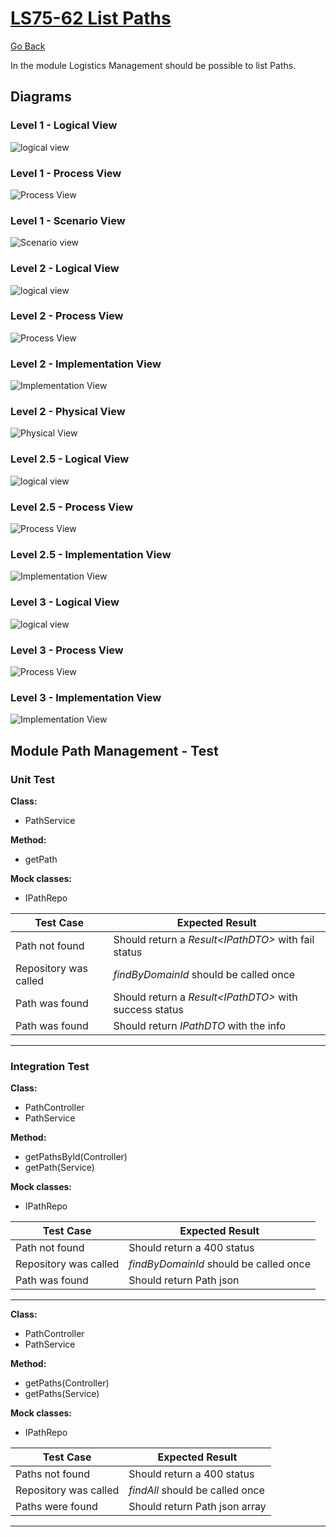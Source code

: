 # [LS75-62 List Paths](https://lei-isep-ricardo.atlassian.net/jira/software/projects/LS75/boards/1?selectedIssue=LS75-62)

[Go Back](../../Readme.md)

In the module Logistics Management should be possible to list Paths.

## Diagrams

### Level 1 - Logical View

![logical view](https://bitbucket.org/DoubleRisep/lei-sem5-3na-075/raw/fc793f055d30a42c89541bf87f735ad00ae17ce7/Docs/Diagrams/Level%201/N1-LV.svg)

### Level 1 - Process View

![Process View](https://bitbucket.org/DoubleRisep/lei-sem5-3na-075/raw/70ab0857f4f0944694c5797e9186506c73d0b72f/Docs/Diagrams/Level%201/Processes/N1-PV-US62.svg)

### Level 1 - Scenario View

![Scenario view](https://bitbucket.org/DoubleRisep/lei-sem5-3na-075/raw/9e20a38813650b235e78ad69d5359d116679f22d/Docs/Diagrams/Level%201/N1-SV.svg)

### Level 2 - Logical View

![logical view](https://bitbucket.org/DoubleRisep/lei-sem5-3na-075/raw/8379c839645e64f91ecde8d1a025b55db260c2ee/Docs/Diagrams/Level%202/N2-LV.svg)

### Level 2 - Process View

![Process View](https://bitbucket.org/DoubleRisep/lei-sem5-3na-075/raw/70ab0857f4f0944694c5797e9186506c73d0b72f/Docs/Diagrams/Level%202/Processes/N2-PV-US62.svg)

### Level 2 - Implementation View

![Implementation View](https://bitbucket.org/DoubleRisep/lei-sem5-3na-075/raw/8379c839645e64f91ecde8d1a025b55db260c2ee/Docs/Diagrams/Level%202/N2-IV.jpg)

### Level 2 - Physical View

![Physical View](https://bitbucket.org/DoubleRisep/lei-sem5-3na-075/raw/8379c839645e64f91ecde8d1a025b55db260c2ee/Docs/Diagrams/Level%202/N2-PIV.jpg)

### Level 2.5 - Logical View

![logical view](https://bitbucket.org/DoubleRisep/lei-sem5-3na-075/raw/8379c839645e64f91ecde8d1a025b55db260c2ee/Docs/Diagrams/Level%202.5/N2.5-LV-LM.svg)

### Level 2.5 - Process View

![Process View](https://bitbucket.org/DoubleRisep/lei-sem5-3na-075/raw/70ab0857f4f0944694c5797e9186506c73d0b72f/Docs/Diagrams/Level%202.5/Processes/N2.5-PV-US62.svg)

### Level 2.5 - Implementation View

![Implementation View](https://bitbucket.org/DoubleRisep/lei-sem5-3na-075/raw/8379c839645e64f91ecde8d1a025b55db260c2ee/Docs/Diagrams/Level%202.5/N2.5-IV-LM.jpg)

### Level 3 - Logical View

![logical view](https://bitbucket.org/DoubleRisep/lei-sem5-3na-075/raw/8379c839645e64f91ecde8d1a025b55db260c2ee/Docs/Diagrams/Level%203/N3-LV-LM.svg)

### Level 3 - Process View

![Process View](https://bitbucket.org/DoubleRisep/lei-sem5-3na-075/raw/70ab0857f4f0944694c5797e9186506c73d0b72f/Docs/Diagrams/Level%203/Processes/N3-PV-US62.svg)

### Level 3 - Implementation View

![Implementation View](https://bitbucket.org/DoubleRisep/lei-sem5-3na-075/raw/8379c839645e64f91ecde8d1a025b55db260c2ee/Docs/Diagrams/Level%203/N3-IV-LM.jpg)

## Module Path Management - Test

### Unit Test

**Class:**

- PathService

**Method:**

- getPath

**Mock classes:**

- IPathRepo

| Test Case | Expected Result |
| --- | --- |
| Path not found | Should return a *Result\<IPathDTO>* with fail status |
| Repository was called | *findByDomainId* should be called once |
| Path was found | Should return a *Result\<IPathDTO>* with success status |
| Path was found | Should return *IPathDTO* with the info  |

---

### Integration Test

**Class:**

- PathController
- PathService

**Method:**

- getPathsById(Controller)
- getPath(Service)

**Mock classes:**

- IPathRepo

| Test Case | Expected Result |
| --- | --- |
| Path not found | Should return a 400 status |
| Repository was called | *findByDomainId* should be called once |
| Path was found | Should return Path json  |

---

**Class:**

- PathController
- PathService

**Method:**

- getPaths(Controller)
- getPaths(Service)

**Mock classes:**

- IPathRepo

| Test Case | Expected Result |
| --- | --- |
| Paths not found | Should return a 400 status |
| Repository was called | *findAll* should be called once |
| Paths were found | Should return Path json array  |

---